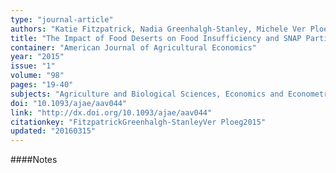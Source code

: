 ```yaml
---
type: "journal-article"
authors: "Katie Fitzpatrick, Nadia Greenhalgh-Stanley, Michele Ver Ploeg"
title: "The Impact of Food Deserts on Food Insufficiency and SNAP Participation among the Elderly"
container: "American Journal of Agricultural Economics"
year: "2015"
issue: "1"
volume: "98"
pages: "19-40"
subjects: "Agriculture and Biological Sciences, Economics and Econometrics"
doi: "10.1093/ajae/aav044"
link: "http://dx.doi.org/10.1093/ajae/aav044"
citationkey: "FitzpatrickGreenhalgh-StanleyVer Ploeg2015"
updated: "20160315"
---
```


####Notes
